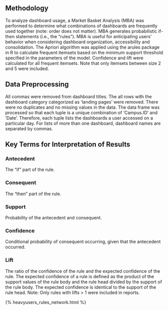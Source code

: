 ## Methodology
To analyze  dashboard usage, a Market Basket Analysis (MBA) was performed to determine what combinations of dashboards are frequently used together (note: order does not matter). MBA generates probabilistic if-then statements (i.e., the “rules”). MBA is useful for anticipating users’ behavior when considering dashboard organization, accessibility and consolidation. 
The Apriori algorithm was applied using the arules package in R to calculate frequent itemsets based on the minimum support threshold specified in the parameters of the model. Confidence and lift were calculated for all frequent itemsets. Note that only itemsets between size 2 and 5 were included.  

## Data Preprocessing
All commas were removed from dashboard titles. The all rows with the dashboard category categorized as ‘landing pages’ were removed.  There were no duplicates and no missing values in the data. 
The data frame was processed so that each tuple is a unique combination of ‘Campus.ID’ and ‘Date’. Therefore, each tuple lists the dashboards a user accessed on a particular day. For lists of more than one dashboard, dashboard names are separated by commas.

## Key Terms for Interpretation of Results

### Antecedent
The “if” part of the rule. 
### Consequent
The “then” part of the rule.
### Support
Probability of the antecedent and consequent.
### Confidence
Conditional probability of consequent occurring, given that the antecedent occurred. 
### Lift
The ratio of the confidence of the rule and the expected confidence of the rule. The expected confidence of a rule is defined as the product of the support values of the rule body and the rule head divided by the support of the rule body. The expected confidence is identical to the support of the rule head. Note: Only rules with lifts > 1 were included in reports. 

{% heavyusers_rules_network.html %}
